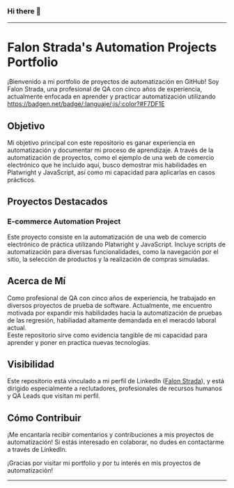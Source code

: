 ### Hi there 👋
---

# Falon Strada's Automation Projects Portfolio

¡Bienvenido a mi portfolio de proyectos de automatización en GitHub! Soy Falon Strada, una profesional de QA con cinco años de experiencia, actualmente enfocada en aprender y practicar automatización utilizando https://badgen.net/badge/:languaje/:js/:color?#F7DF1E

## Objetivo
Mi objetivo principal con este repositorio es ganar experiencia en automatización y documentar mi proceso de aprendizaje. A través de la automatización de proyectos, como el ejemplo de una web de comercio electrónico que he incluido aquí, busco demostrar mis habilidades en Platwright y JavaScript, así como mi capacidad para aplicarlas en casos prácticos.

## Proyectos Destacados
### E-commerce Automation Project
Este proyecto consiste en la automatización de una web de comercio electrónico de práctica utilizando Platwright y JavaScript. Incluye scripts de automatización para diversas funcionalidades, como la navegación por el sitio, la selección de productos y la realización de compras simuladas.

## Acerca de Mí
Como profesional de QA con cinco años de experiencia, he trabajado en diversos proyectos de prueba de software. Actualmente, me encuentro motivada por expandir mis habilidades hacia la automatización de pruebas de las regresión, habiliadad altamente demandada en el meracdo laboral actual.  
Eeste repositorio sirve como evidencia tangible de mi capacidad para aprender y poner en practica nuevas tecnologías. 

## Visibilidad
Este repositorio está vinculado a mi perfil de LinkedIn ([Falon Strada](https://www.linkedin.com/in/falonstrada/)), y está dirigido especialmente a reclutadores, profesionales de recursos humanos y QA Leads que visitan mi perfil.

## Cómo Contribuir
¡Me encantaría recibir comentarios y contribuciones a mis proyectos de automatización! Si estás interesado en colaborar, no dudes en contactarme a través de LinkedIn.

¡Gracias por visitar mi portfolio y por tu interés en mis proyectos de automatización!

---


